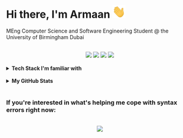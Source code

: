 # Hi there, I'm Armaan <img width="35px" height="35" src="https://github.com/SatYu26/SatYu26/raw/master/Assets/Hi.gif" />

MEng Computer Science and Software Engineering Student @ the University of Birmingham Dubai

<br>
<div align="center">
  <a href="https://www.linkedin.com/in/armaan-jhanji-4318b727a/" target="_blank"><img src="https://img.shields.io/badge/LinkedIn-0077B5?style=flat"/></a>
  <a href="https://github.com/InfinityDude007" target="_blank"><img src="https://img.shields.io/badge/Github-100000?style=flat&logo=github&logoColor=white"/></a>
  <a href="mailto:armaanj32@gmail.com" target="_blank"><img src="https://img.shields.io/badge/armaanj32@gmail.com-EA4335?style=flat&logo=gmail&logoColor=white"/></a>
  <a href="https://stackoverflow.com/users/16942623" target="_blank"><img src="https://img.shields.io/badge/-Stackoverflow-FE7A16?logo=stack-overflow&logoColor=white"/></a>
</div>
<br>

<details>
  <summary><b>Tech Stack I'm familiar with</b></summary>
  <br>
  <div align="center">
    <a target="_blank"><img src="https://img.shields.io/badge/Python-3670A0?style=flat&logo=python&logoColor=white"/></a>
    <a target="_blank"><img src="https://img.shields.io/badge/Java-%23ED8B00.svg?style=flat&logo=openjdk&logoColor=white"/></a>
    <a target="_blank"><img src="https://img.shields.io/badge/Node.js-5FA04E?style=flat&logo=node.js&logoColor=white"/></a>
    <a target="_blank"><img src="https://img.shields.io/badge/JavaScript-%23323330.svg?style=flat&logo=javascript&logoColor=white"/></a>
    <a target="_blank"><img src="https://img.shields.io/badge/CSS3-%231572B6.svg?style=flat&logo=css3&logoColor=white"/></a>
    <a target="_blank"><img src="https://img.shields.io/badge/HTML5-%23E34F26.svg?style=flat&logo=html5&logoColor=white"/></a>
    <a target="_blank"><img src="https://img.shields.io/badge/Haskell-5e5086?style=flat&logo=haskell&logoColor=white"/></a>
    <a target="_blank"><img src="https://img.shields.io/badge/FastAPI-005571?style=flat&logo=fastapi&logoColor=white"/></a>
    <a target="_blank"><img src="https://img.shields.io/badge/Express-000000?style=flat&logo=express&logoColor=white"/></a>
    <a target="_blank"><img src="https://img.shields.io/badge/React-%2320232a.svg?style=flat&logo=react&logoColor=white"/></a>
    <a target="_blank"><img src="https://img.shields.io/badge/Nginx-%23009639.svg?style=flat&logo=nginx&logoColor=white"/></a>
    <a target="_blank"><img src="https://img.shields.io/badge/JWT-black?style=flat&logo=JSON%20web%20tokens&logoColor=white"/></a>
    <a target="_blank"><img src="https://img.shields.io/badge/-Pydantic-E92063?style=flat&logo=pydantic&logoColor=white"/></a>
    <a target="_blank"><img src="https://img.shields.io/badge/Matplotlib-%23ffffff.svg?style=flat&logo=Matplotlib&logoColor=white"/></a>
    <a target="_blank"><img src="https://img.shields.io/badge/Numpy-%23013243.svg?style=flat&logo=numpy&logoColor=white"/></a>
    <a target="_blank"><img src="https://img.shields.io/badge/Pandas-%23150458.svg?style=flat&logo=pandas&logoColor=white"/></a>
    <a target="_blank"><img src="https://img.shields.io/badge/NLTK-%230072C6.svg?style=flat&logo=nltk&logoColor=white"/></a>
    <a target="_blank"><img src="https://img.shields.io/badge/PyTorch-%23EE4C2C.svg?style=flat&logo=PyTorch&logoColor=white"/></a>
    <a target="_blank"><img src="https://img.shields.io/badge/PyTest-0A9EDC.svg?style=flat&logo=pytest&logoColor=white"/></a>
    <a target="_blank"><img src="https://img.shields.io/badge/Scikit--Learn-%23F7931E.svg?style=flat&logo=scikit-learn&logoColor=white"/></a>
    <a target="_blank"><img src="https://img.shields.io/badge/SciPy-%230C55A5.svg?style=flat&logo=scipy&logoColor=white"/></a>
    <a target="_blank"><img src="https://img.shields.io/badge/-GraphQL-E10098?style=flat&logo=graphql&logoColor=white"/></a>
    <a target="_blank"><img src="https://img.shields.io/badge/Docker-%230db7ed.svg?style=flat&logo=docker&logoColor=white"/></a>
    <a target="_blank"><img src="https://img.shields.io/badge/-Postman-FF6C37?style=flat&logo=postman&logoColor=white"/></a>
    <a target="_blank"><img src="https://img.shields.io/badge/IntelliJ-%231572B6?style=flat&logo=intellijidea&logoColor=white"/></a>
    <a target="_blank"><img src="https://img.shields.io/badge/PyCharm-%23323330?style=flat&logo=pycharm&logoColor=white"/></a>
    <a target="_blank"><img src="https://img.shields.io/badge/Jupyter-F37626?style=flat&logo=jupyter&logoColor=white"/></a>
    <a target="_blank"><img src="https://img.shields.io/badge/Azure-%230072C6.svg?style=flat&logo=microsoftazure&logoColor=white"/></a>
    <a target="_blank"><img src="https://img.shields.io/badge/AWS-%23FF9900.svg?style=flat&logo=amazonwebservices&logoColor=white"/></a>
    <a target="_blank"><img src="https://img.shields.io/badge/Google%20Cloud-%234285F4.svg?style=flat&logo=google-cloud&logoColor=white"/></a>
    <a target="_blank"><img src="https://img.shields.io/badge/GitHub-181717.svg?style=flat&logo=github&logoColor=white"/></a>
    <a target="_blank"><img src="https://img.shields.io/badge/Github%20Actions-2088FF.svg?style=flat&logo=githubactions&logoColor=white"/></a>
    <a target="_blank"><img src="https://img.shields.io/badge/Vercel-000000.svg?style=flat&logo=vercel&logoColor=white"/></a>
    <a target="_blank"><img src="https://img.shields.io/badge/Postgres-%23316192.svg?style=flat&logo=postgresql&logoColor=white"/></a>
    <a target="_blank"><img src="https://img.shields.io/badge/Supabase-3ECF8E?style=flat&logo=supabase&logoColor=white"/></a>
    <a target="_blank"><img src="https://img.shields.io/badge/Slack-4A154B?style=flat&logo=slack&logoColor=white"/></a>
    <a target="_blank"><img src="https://img.shields.io/badge/Notion-000000?style=flat&logo=notion&logoColor=white"/></a>
    <a target="_blank"><img src="https://img.shields.io/badge/Canva-%2300C4CC.svg?style=flat&logo=Canva&logoColor=white"/></a>
    <a target="_blank"><img src="https://img.shields.io/badge/Figma-%23F24E1E.svg?style=flat&logo=figma&logoColor=white"/></a>
  </div>

#
  
</details>
<br>

<details>
  <summary><b>My GitHub Stats</summary>
  <p align="center">
    <a href="https://git.io/streak-stats"><img height="154px" src="https://github-readme-streak-stats-lake-beta.vercel.app?user=InfinityDude007&theme=shadow-blue&hide_border=true" alt="GitHub Streak" /></a>
    <a href="https://github.com/anuraghazra/github-readme-stats"><img height="154px" src="https://github-readme-stats.vercel.app/api?username=InfinityDude007&show_icons=true&hide_title=true&theme=shadow_blue&hide_border=true&include_all_commits=true&count_private=true"/></a>
    <a href="https://github.com/InfinityDude007"><img height=255 src="https://github-readme-activity-graph.vercel.app/graph?username=InfinityDude007&bg_color=ffffff00&hide_border=true&color=207598&line=207598&point=11394b&area=true&area_color=207598&border_radius=24.5&title_color=343537&custom_title=Contribution%20Graph&border_radius=20px"/></a> 
    <a href="https://github.com/InfinityDude007"><img height="180px" src="https://github-contributor-stats.vercel.app/api?username=InfinityDude007&limit=5&theme=shadow_blue&hide_border=true&custom_title=Repository%20Stats&combine_all_yearly_contributions=true"/></a>
    <a href="https://github.com/anuraghazra/github-readme-stats"><img height="180px" src="https://github-readme-stats.vercel.app/api/top-langs/?username=InfinityDude007&theme=shadow_blue&hide_border=true&include_all_commits=true&layout=donut&count_private=true&langs_count=10"/></a>
  </p>

#
    
</details>
<br>

### If you're interested in what's helping me cope with syntax errors right now:
<div align="center">
  <br>
  <img src="https://novatorem-armaans-projects-4fb43f05.vercel.app/api/spotify"/>
</div>
